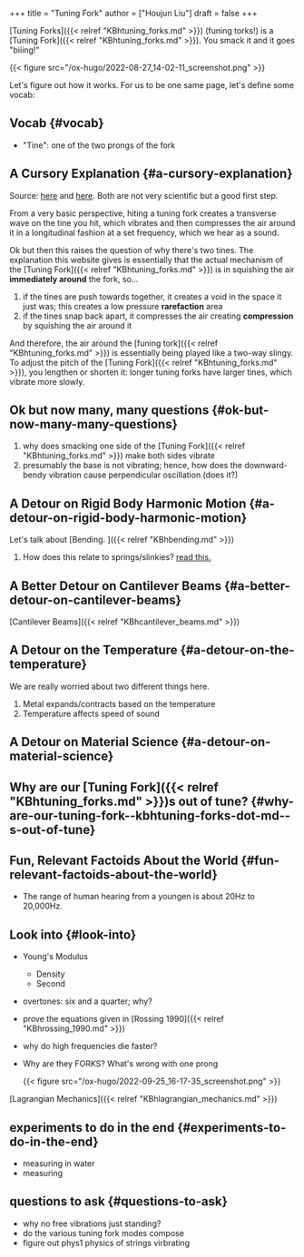 +++
title = "Tuning Fork"
author = ["Houjun Liu"]
draft = false
+++

[Tuning Forks]({{< relref "KBhtuning_forks.md" >}}) (funing torks!) is a [Tuning Fork]({{< relref "KBhtuning_forks.md" >}}). You smack it and it goes "biiing!"

{{< figure src="/ox-hugo/2022-08-27_14-02-11_screenshot.png" >}}

Let's figure out how it works. For us to be one same page, let's define some vocab:


## Vocab {#vocab}

-   "Tine": one of the two prongs of the fork


## A Cursory Explanation {#a-cursory-explanation}

Source: [here](https://science.howstuffworks.com/tuning-fork2.htm) and [here](https://americanhistory.si.edu/science/tuningfork.htm). Both are not very scientific but a good first step.

From a very basic perspective, hiting a tuning fork creates a transverse wave on the tine you hit, which vibrates and then compresses the air around it in a longitudinal fashion at a set frequency, which we hear as a sound.

Ok but then this raises the question of why there's two tines. The explanation this website gives is essentially that the actual mechanism of the [Tuning Fork]({{< relref "KBhtuning_forks.md" >}}) is in squishing the air **immediately around** the fork, so...

1.  if the tines are push towards together, it creates a void in the space it just was; this creates a low pressure ****rarefaction**** area
2.  if the tines snap back apart, it compresses the air creating ****compression**** by squishing the air around it

And therefore, the air around the [funing tork]({{< relref "KBhtuning_forks.md" >}}) is essentially being played like a two-way slingy. To adjust the pitch of the [Tuning Fork]({{< relref "KBhtuning_forks.md" >}}), you lengthen or shorten it: longer tuning forks have larger tines, which vibrate more slowly.


## Ok but now many, many questions {#ok-but-now-many-many-questions}

1.  why does smacking one side of the [Tuning Fork]({{< relref "KBhtuning_forks.md" >}}) make both sides vibrate
2.  presumably the base is not vibrating; hence, how does the downward-bendy vibration cause perpendicular oscillation (does it?)


## A Detour on Rigid Body Harmonic Motion {#a-detour-on-rigid-body-harmonic-motion}

Let's talk about [Bending.
]({{< relref "KBhbending.md" >}})

1.  How does this relate to springs/slinkies? [read this.](https://ccrma.stanford.edu/~jos/pasp/Young_s_Modulus_Spring_Constant.html)


## A Better Detour on Cantilever Beams {#a-better-detour-on-cantilever-beams}

[Cantilever Beams]({{< relref "KBhcantilever_beams.md" >}})


## A Detour on the Temperature {#a-detour-on-the-temperature}

We are really worried about two different things here.

1.  Metal expands/contracts based on the temperature
2.  Temperature affects speed of sound


## A Detour on Material Science {#a-detour-on-material-science}


## Why are our [Tuning Fork]({{< relref "KBhtuning_forks.md" >}})s out of tune? {#why-are-our-tuning-fork--kbhtuning-forks-dot-md--s-out-of-tune}


## Fun, Relevant Factoids About the World {#fun-relevant-factoids-about-the-world}

-   The range of human hearing from a youngen is about 20Hz to 20,000Hz.


## Look into {#look-into}

-   Young's Modulus
    -   Density
    -   Second
-   overtones: six and a quarter; why?
-   prove the equations given in [Rossing 1990]({{< relref "KBhrossing_1990.md" >}})
-   why do high frequencies die faster?
-   Why are they FORKS? What's wrong with one prong

    {{< figure src="/ox-hugo/2022-09-25_16-17-35_screenshot.png" >}}

[Lagrangian Mechanics]({{< relref "KBhlagrangian_mechanics.md" >}})


## experiments to do in the end {#experiments-to-do-in-the-end}

-   measuring in water
-   measuring


## questions to ask {#questions-to-ask}

-   why no free vibrations just standing?
-   do the various tuning fork modes compose
-   figure out phys1 physics of strings virbrating